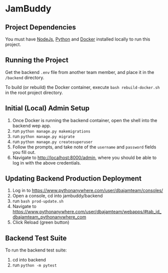 # JamBuddy


## Project Dependencies

You must have [NodeJs](https://nodejs.org/en/), [Python](https://www.python.org/downloads/) and [Docker](https://www.docker.com/products/docker-desktop/) installed locally to run this project.

## Running the Project

Get the backend `.env` file from another team member, and place it in the `/backend` directory.

To build (or rebuild) the Docker container, execute `bash rebuild-docker.sh` in the root project directory.

## Initial (Local) Admin Setup

1. Once Docker is running the backend container, open the shell into the backend wep app.
2. run `python manage.py makemigrations`
3. run `python manage.py migrate`
4. run `python manage.py createsuperuser`
5. Follow the prompts, and take note of the `username` and `password` fields you fill out.
6. Navigate to <http://localhost:8000/admin>, where you should be able to log in with the above credentials.

## Updating Backend Production Deployment

1. Log in to <https://www.pythonanywhere.com/user/dbajamteam/consoles/>
2. Open a console, cd into jambuddy/backend
3. run `bash prod-update.sh`
4. Navigate to <https://www.pythonanywhere.com/user/dbajamteam/webapps/#tab_id_dbajamteam_pythonanywhere_com>
5. Click Reload (green button)

## Backend Test Suite

To run the backend test suite:

1. cd into backend
2. run `python -m pytest`
